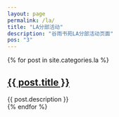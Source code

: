 ```yaml
---
layout: page
permalink: /la/
title: "LA分部活动"
description: "谷雨书苑LA分部活动页面"
pos: "3"
---
```


<div class="tiles">
{% for post in site.categories.la %} 
                <h2><a href="{{ post.url }}">{{ post.title }}</a></h2>
                <div class="title-desc">{{ post.description }}</div>
{% endfor %}
</div><!-- /.tiles -->
